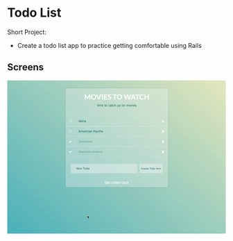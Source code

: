 # Todo List

Short Project:
- Create a todo list app to practice getting comfortable using Rails

## Screens
!["Gif of list page"](https://github.com/hungrypc/todo-list-rails-practice/blob/master/app/assets/images/demo.gif)
